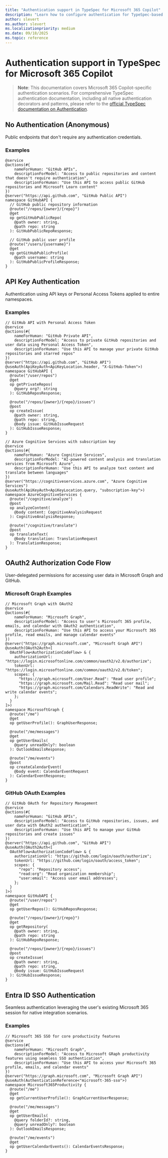 ```yaml
---
title: "Authentication support in TypeSpec for Microsoft 365 Copilot"
description: "Learn how to configure authentication for TypeSpec-based solutions using OAuth2, Entra ID SSO, API keys, and anonymous access."
author: slevert
ms.author: slevert
ms.localizationpriority: medium
ms.date: 09/18/2025
ms.topic: reference
---
```




# Authentication support in TypeSpec for Microsoft 365 Copilot

> **Note**: This documentation covers Microsoft 365 Copilot-specific authentication scenarios. For comprehensive TypeSpec authentication documentation, including all native authentication decorators and patterns, please refer to the [official TypeSpec documentation on Authentication](https://typespec.io/docs/libraries/http/authentication).

## No Authentication (Anonymous)

Public endpoints that don't require any authentication credentials.

### Examples

```typespec
@service
@actions(#{
    nameForHuman: "GitHub APIs",
    descriptionForModel: "Access to public repositories and content that doesn't require authentication",
    descriptionForHuman: "Use this API to access public GitHub repositories and Microsoft Learn content"
})
@server("https://api.github.com", "GitHub Public API")
namespace GitHubAPI {
  // GitHub public repository information
  @route("/repos/{owner}/{repo}")
  @get
  op getGitHubPublicRepo(
    @path owner: string,
    @path repo: string
  ): GitHubPublicRepoResponse;

  // GitHub public user profile
  @route("/users/{username}")
  @get
  op getGitHubPublicProfile(
    @path username: string
  ): GitHubPublicProfileResponse;
}
```

## API Key Authentication

Authentication using API keys or Personal Access Tokens applied to entire namespaces.

### Examples

```typespec
// GitHub API with Personal Access Token
@service
@actions(#{
    nameForHuman: "GitHub Private API",
    descriptionForModel: "Access to private GitHub repositories and user data using Personal Access Token",
    descriptionForHuman: "Use this API to manage your private GitHub repositories and starred repos"
})
@server("https://api.github.com", "GitHub API")
@useAuth(ApiKeyAuth<ApiKeyLocation.header, "X-GitHub-Token">)
namespace GitHubAPI {
  @route("/user/repos")
  @get
  op getPrivateRepos(
    @query org?: string
  ): GitHubReposResponse;

  @route("/repos/{owner}/{repo}/issues")
  @post
  op createIssue(
    @path owner: string,
    @path repo: string,
    @body issue: GitHubIssueRequest
  ): GitHubIssueResponse;
}

// Azure Cognitive Services with subscription key
@service
@actions(#{
    nameForHuman: "Azure Cognitive Services",
    descriptionForModel: "AI-powered content analysis and translation services from Microsoft Azure",
    descriptionForHuman: "Use this API to analyze text content and translate between languages"
})
@server("https://cognitiveservices.azure.com", "Azure Cognitive Services")
@useAuth(ApiKeyAuth<ApiKeyLocation.query, "subscription-key">)
namespace AzureCognitiveServices {
  @route("/cognitive/analyze")
  @post
  op analyzeContent(
    @body content: CognitiveAnalysisRequest
  ): CognitiveAnalysisResponse;

  @route("/cognitive/translate")
  @post
  op translateText(
    @body translation: TranslationRequest
  ): TranslationResponse;
}
```

## OAuth2 Authorization Code Flow

User-delegated permissions for accessing user data in Microsoft Graph and GitHub.

### Microsoft Graph Examples

```typespec
// Microsoft Graph with OAuth2
@service
@actions(#{
    nameForHuman: "Microsoft Graph",
    descriptionForModel: "Access to user's Microsoft 365 profile, emails, and calendar with OAuth2 authentication",
    descriptionForHuman: "Use this API to access your Microsoft 365 profile, read emails, and manage calendar events"
})
@server("https://graph.microsoft.com", "Microsoft Graph API")
@useAuth(OAuth2Auth<[
  OAuthFlow<AuthorizationCodeFlow> & {
    authorizationUrl: "https://login.microsoftonline.com/common/oauth2/v2.0/authorize";
    tokenUrl: "https://login.microsoftonline.com/common/oauth2/v2.0/token";
    scopes: {
      "https://graph.microsoft.com/User.Read": "Read user profile";
      "https://graph.microsoft.com/Mail.Read": "Read user mail";
      "https://graph.microsoft.com/Calendars.ReadWrite": "Read and write calendar events";
    };
  }
]>)
namespace MicrosoftGraph {
  @route("/me")
  @get
  op getUserProfile(): GraphUserResponse;

  @route("/me/messages")
  @get
  op getUserEmails(
    @query unreadOnly?: boolean
  ): OutlookEmailsResponse;

  @route("/me/events")
  @post
  op createCalendarEvent(
    @body event: CalendarEventRequest
  ): CalendarEventResponse;
}
```

### GitHub OAuth Examples

```typespec
// GitHub OAuth for Repository Management
@service
@actions(#{
    nameForHuman: "GitHub APIs",
    descriptionForModel: "Access to GitHub repositories, issues, and user data with OAuth2 authentication",
    descriptionForHuman: "Use this API to manage your GitHub repositories and create issues"
})
@server("https://api.github.com", "GitHub API")
@useAuth(OAuth2Auth<[
  OAuthFlow<AuthorizationCodeFlow> & {
    authorizationUrl: "https://github.com/login/oauth/authorize";
    tokenUrl: "https://github.com/login/oauth/access_token";
    scopes: {
      "repo": "Repository access";
      "read:org": "Read organization membership";
      "user:email": "Access user email addresses";
    };
  }
]>)
namespace GitHubAPI {
  @route("/user/repos")
  @get
  op getUserRepos(): GitHubReposResponse;

  @route("/repos/{owner}/{repo}")
  @get
  op getRepository(
    @path owner: string,
    @path repo: string
  ): GitHubRepoResponse;

  @route("/repos/{owner}/{repo}/issues")
  @post
  op createIssue(
    @path owner: string,
    @path repo: string,
    @body issue: GitHubIssueRequest
  ): GitHubIssueResponse;
}
```

## Entra ID SSO Authentication

Seamless authentication leveraging the user's existing Microsoft 365 session for native integration scenarios.

### Examples

```typespec
// Microsoft 365 SSO for core productivity features
@service
@actions(#{
    nameForHuman: "Microsoft Graph",
    descriptionForModel: "Access to Microsoft GRaph productivity features using seamless SSO authentication",
    descriptionForHuman: "Use this API to access your Microsoft 365 profile, emails, and calendar events"
})
@server("https://graph.microsoft.com", "Microsoft Graph API")
@useAuth(AuthenticationReference<"microsoft-365-sso">)
namespace Microsoft365Productivity {
  @route("/me")
  @get
  op getCurrentUserProfile(): GraphCurrentUserResponse;

  @route("/me/messages")
  @get
  op getUserEmails(
    @query folderId?: string,
    @query unreadOnly?: boolean
  ): OutlookEmailsResponse;

  @route("/me/events")
  @get
  op getUserCalendarEvents(): CalendarEventsResponse;
}
